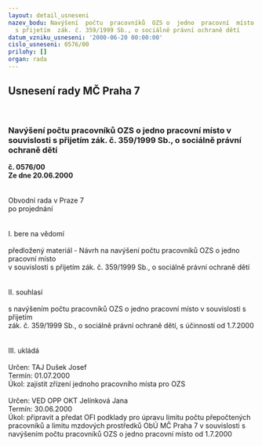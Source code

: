 ```yaml
---
layout: detail_usneseni
nazev_bodu: Navýšení  počtu  pracovníků  OZS o  jedno  pracovní  místo  v  souvislosti
  s přijetím  zák. č. 359/1999 Sb., o sociálně právní ochraně dětí
datum_vzniku_usneseni: '2000-06-20 00:00:00'
cislo_usneseni: 0576/00
prilohy: []
organ: rada
---
```

<div id="ucUsn_pList" class="usn">
	<span><h2>Usnesení rady MČ Praha 7 </h2>
<br></span><div class="standBody">
<span><h3>Navýšení  počtu  pracovníků  OZS o  jedno  pracovní  místo  v  souvislosti s přijetím  zák. č. 359/1999 Sb., o sociálně právní ochraně dětí</h3></span><div class="center">
		<strong>č. 0576/00</strong><br>
	</div>
<div class="center">
		<strong>Ze dne 20.06.2000</strong><br><br>
	</div>     <br>Obvodní rada v Praze 7<br>po projednání<br><br><br>I.	bere na vědomí<br><br> předložený materiál - Návrh na  navýšení  počtu  pracovníků  OZS o  jedno  pracovní  místo  <br>v  souvislosti s přijetím  zák. č. 359/1999 Sb., o sociálně právní ochraně dětí<br><br><br>II.	souhlasí <br><br>s navýšením počtu  pracovníků  OZS o  jedno  pracovní  místo  v  souvislosti s přijetím  <br>zák. č. 359/1999 Sb., o sociálně právní ochraně dětí, s účinností od 1.7.2000<br><br><br>III.	ukládá <br><br> Určen:	     	TAJ Dušek Josef<br>Termín: 01.07.2000<br>Úkol:	zajistit zřízení jednoho pracovního místa pro OZS<br> <br> Určen:	     	VED OPP OKT Jelínková Jana<br>Termín: 30.06.2000<br>Úkol:	připravit a předat OFI podklady pro úpravu limitu počtu přepočtených pracovníků a limitu mzdových prostředků ObÚ MČ Praha 7 v souvislosti s navýšením počtu pracovníků OZS o jedno pracovní místo od 1.7.2000<br> </div>
</div>